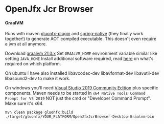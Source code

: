 # OpenJfx Jcr Browser

#### GraalVM
Runs with maven [gluonfx-plugin](hhttps://github.com/gluonhq/gluonfx-maven-plugin) and [spring-native](https://github.com/spring-projects-experimental/spring-native) (they finally work together!) to generate AOT compiled executable. This doesn't even require a jvm at all anymore.

Download [graalvm 21.0.x](https://github.com/graalvm/graalvm-ce-builds/releases)
Set `GRAALVM_HOME` environment variable similar like setting `JAVA_HOME`
Install additional software required, read [here](https://docs.gluonhq.com/#_platforms) on what's required on which platform.

On ubuntu I have also installed libavcodec-dev libavformat-dev libavutil-dev libasound2-dev to make it work.

On windows you'll need [Visual Studio 2019 Community Edition](https://visualstudio.microsoft.com/downloads) plus specific components.
Maven needs to be started in `x64 Native Tools Command Prompt for VS 2019` NOT just the cmd or "Developer Command Prompt". Make sure it's x64. 

    mvn clean package gluonfx:build
    ./target/gluonfx/YOUR_PLATFORM/OpenJfxJcrBrowser-Desktop-Graalvm-bin
    





